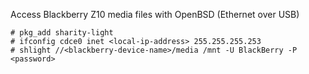 Access Blackberry Z10 media files with OpenBSD (Ethernet over USB)

	# pkg_add sharity-light
	# ifconfig cdce0 inet <local-ip-address> 255.255.255.253
	# shlight //<blackberry-device-name>/media /mnt -U BlackBerry -P <password>
